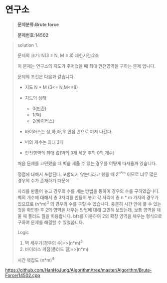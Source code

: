 # 연구소

> **문제분류:Brute force**
>
> **문제번호:14502**

> solution 1.
>
> 문제의 크기: N(3 ≤ N, M ≤ 8)
> 제한시간:2초
>
> 
>
> 이 문제는 연구소의 지도가 주어졌을 때 최대 안전영역을 구하는 문제 입니다.
>
> 문제의 조건은 다음과 같습니다.
>
> - 지도 N * M (3<= N,M<=8)
>
> - 지도의 상태
>
>   - 0(빈칸)
>   - 1(벽)
>   - 2(바이러스)
>
> - 바이러스는 상,하,좌,우 인접 칸으로 퍼져 나간다.
>
> - 벽의 개수는 최대 3개
>
> - 안전영역의 최대 값(벽의 3개 세운 후의  0의 개수)
>
>   
>
> 처음 문제를 고민했을 때 벽을 세울 수 있는 경우를 어떻게 따져줄까 였습니다. 
>
> 정점에 대해서 포함된다. 포함되지 않는다라고 했을 때  2<sup>n*m</sup> 이므로 너무 많은 경우의 수가 존재하기 때문에
>
> 자리를 만들어 놓고 경우의 수를 세는 방법을 통하여 경우의 수를 구하였습니다. 벽의 개수에 대해서 총 3자리를 만들어 놓고 각 자리에 총 n * m 가지의 경우가 있으므로 (n*m)<sup>3</sup> 의 경우의 수를 구할 수 있습니다. 충분히 시간 안에 풀 수 있는것을 확인한 후 2의 영역을 채우는 방법에 대해 고민해 보았는데, 보통 영역을 채울 때 플러드 필을 이용합니다. bfs를 이용하여 2의 확장 영역을 채우는 형식으로 구하여 문제를 해결할 수 있었씁니다.
>
> Logic
>
> 1. 벽 세우기(경우의 수)=>(n*m)<sup>3</sup> 
> 2. 바이러스 퍼짐(플러드 필)=>(n*m)
>
> 시간 복잡도 (n*m)<sup>4</sup>
>
> 

https://github.com/HanHoJung/Algorithm/tree/master/Algorithm/Brute-Force/14502.cpp












